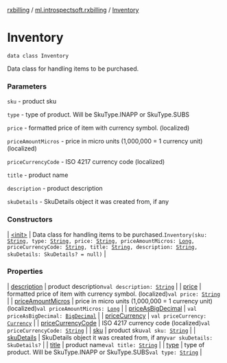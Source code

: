 [rxbilling](../../index.md) / [ml.introspectsoft.rxbilling](../index.md) / [Inventory](./index.md)

# Inventory

`data class Inventory`

Data class for handling items to be purchased.

### Parameters

`sku` - product sku

`type` - type of product. Will be SkuType.INAPP or SkuType.SUBS

`price` - formatted price of item with currency symbol. (localized)

`priceAmountMicros` - price in micro units (1,000,000 = 1 currency unit) (localized)

`priceCurrencyCode` - ISO 4217 currency code (localized)

`title` - product name

`description` - product description

`skuDetails` - SkuDetails object it was created from, if any

### Constructors

| [&lt;init&gt;](-init-.md) | Data class for handling items to be purchased.`Inventory(sku: `[`String`](https://kotlinlang.org/api/latest/jvm/stdlib/kotlin/-string/index.html)`, type: `[`String`](https://kotlinlang.org/api/latest/jvm/stdlib/kotlin/-string/index.html)`, price: `[`String`](https://kotlinlang.org/api/latest/jvm/stdlib/kotlin/-string/index.html)`, priceAmountMicros: `[`Long`](https://kotlinlang.org/api/latest/jvm/stdlib/kotlin/-long/index.html)`, priceCurrencyCode: `[`String`](https://kotlinlang.org/api/latest/jvm/stdlib/kotlin/-string/index.html)`, title: `[`String`](https://kotlinlang.org/api/latest/jvm/stdlib/kotlin/-string/index.html)`, description: `[`String`](https://kotlinlang.org/api/latest/jvm/stdlib/kotlin/-string/index.html)`, skuDetails: SkuDetails? = null)` |

### Properties

| [description](description.md) | product description`val description: `[`String`](https://kotlinlang.org/api/latest/jvm/stdlib/kotlin/-string/index.html) |
| [price](price.md) | formatted price of item with currency symbol. (localized)`val price: `[`String`](https://kotlinlang.org/api/latest/jvm/stdlib/kotlin/-string/index.html) |
| [priceAmountMicros](price-amount-micros.md) | price in micro units (1,000,000 = 1 currency unit) (localized)`val priceAmountMicros: `[`Long`](https://kotlinlang.org/api/latest/jvm/stdlib/kotlin/-long/index.html) |
| [priceAsBigDecimal](price-as-big-decimal.md) | `val priceAsBigDecimal: `[`BigDecimal`](https://docs.oracle.com/javase/6/docs/api/java/math/BigDecimal.html) |
| [priceCurrency](price-currency.md) | `val priceCurrency: `[`Currency`](https://docs.oracle.com/javase/6/docs/api/java/util/Currency.html) |
| [priceCurrencyCode](price-currency-code.md) | ISO 4217 currency code (localized)`val priceCurrencyCode: `[`String`](https://kotlinlang.org/api/latest/jvm/stdlib/kotlin/-string/index.html) |
| [sku](sku.md) | product sku`val sku: `[`String`](https://kotlinlang.org/api/latest/jvm/stdlib/kotlin/-string/index.html) |
| [skuDetails](sku-details.md) | SkuDetails object it was created from, if any`var skuDetails: SkuDetails?` |
| [title](title.md) | product name`val title: `[`String`](https://kotlinlang.org/api/latest/jvm/stdlib/kotlin/-string/index.html) |
| [type](type.md) | type of product. Will be SkuType.INAPP or SkuType.SUBS`val type: `[`String`](https://kotlinlang.org/api/latest/jvm/stdlib/kotlin/-string/index.html) |


